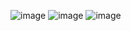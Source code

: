 
![image](https://user-images.githubusercontent.com/65494997/132532245-152e8f80-8787-4325-8999-add3a7812201.png)
![image](https://user-images.githubusercontent.com/65494997/132532595-1149a59a-84ce-4c2f-aef5-bc2a99b1645e.png)
![image](https://user-images.githubusercontent.com/65494997/132532714-1f917a1a-14cd-4934-835c-d47ec09bcfc9.png)

